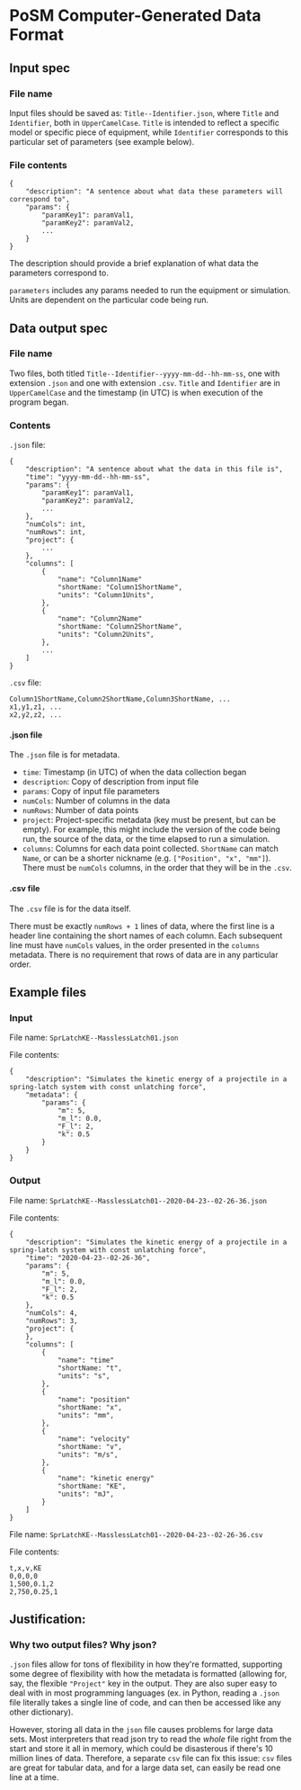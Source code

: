 # PoSM Computer-Generated Data Format
## Input spec
### File name
Input files should be saved as: ```Title--Identifier.json```, where ```Title``` and ```Identifier```, both in ```UpperCamelCase```. ```Title``` is intended to reflect a specific model or specific piece of equipment, while ```Identifier``` corresponds to this particular set of parameters (see example below).

### File contents
```
{
    "description": "A sentence about what data these parameters will correspond to",
    "params": {
        "paramKey1": paramVal1,
        "paramKey2": paramVal2,
        ...
    }
}
```

The description should provide a brief explanation of what data the parameters correspond to.

```parameters``` includes any params needed to run the equipment or simulation. Units are dependent on the particular code being run.

## Data output spec
### File name
Two files, both titled ```Title--Identifier--yyyy-mm-dd--hh-mm-ss```, one with extension ```.json``` and one with extension ```.csv```. ```Title``` and ```Identifier``` are in ```UpperCamelCase``` and the timestamp (in UTC) is when execution of the program began. 

### Contents
```.json``` file:
```
{
    "description": "A sentence about what the data in this file is",
    "time": "yyyy-mm-dd--hh-mm-ss",
    "params": {
        "paramKey1": paramVal1,
        "paramKey2": paramVal2,
        ...
    },
    "numCols": int,
    "numRows": int,
    "project": {
        ...
    },
    "columns": [
        {
            "name": "Column1Name"
            "shortName: "Column1ShortName",
            "units": "Column1Units",
        },
        {
            "name": "Column2Name"
            "shortName: "Column2ShortName",
            "units": "Column2Units",
        },
        ...
    ]
}
```

```.csv``` file:
```
Column1ShortName,Column2ShortName,Column3ShortName, ...
x1,y1,z1, ...
x2,y2,z2, ...
```

#### .json file
The ```.json``` file is for metadata.

- ```time```: Timestamp (in UTC) of when the data collection began
- ```description```: Copy of description from input file
- ```params```: Copy of input file parameters
- ```numCols```: Number of columns in the data
- ```numRows```: Number of data points
- ```project```: Project-specific metadata (key must be present, but can be empty). For example, this might include the version of the code being run, the source of the data, or the time elapsed to run a simulation.
- ```columns```: Columns for each data point collected. ```ShortName``` can match ```Name```, or can be a shorter nickname (e.g. ```["Position", "x", "mm"]```). There must be ```numCols``` columns, in the order that they will be in the ```.csv```.

#### .csv file
The ```.csv``` file is for the data itself.

There must be exactly ```numRows + 1``` lines of data, where the first line is a header line containing the short names of each column. Each subsequent line must have ```numCols``` values, in the order presented in the ```columns``` metadata. There is no requirement that rows of data are in any particular order.

## Example files
### Input
File name: ```SprLatchKE--MasslessLatch01.json```

File contents:
```
{
    "description": "Simulates the kinetic energy of a projectile in a spring-latch system with const unlatching force",
    "metadata": {
        "params": {
            "m": 5,
            "m_l": 0.0,
            "F_l": 2,
            "k": 0.5
        }
    }
}
```

### Output
File name: ```SprLatchKE--MasslessLatch01--2020-04-23--02-26-36.json```

File contents:
```
{
    "description": "Simulates the kinetic energy of a projectile in a spring-latch system with const unlatching force",
    "time": "2020-04-23--02-26-36",
    "params": {
        "m": 5,
        "m_l": 0.0,
        "F_l": 2,
        "k": 0.5
    },
    "numCols": 4,
    "numRows": 3,
    "project": {
    },
    "columns": [
        {
            "name": "time"
            "shortName: "t",
            "units": "s",
        },
        {
            "name": "position"
            "shortName: "x",
            "units": "mm",
        },
        {
            "name": "velocity"
            "shortName: "v",
            "units": "m/s",
        },
        {
            "name": "kinetic energy"
            "shortName: "KE",
            "units": "mJ",
        }
    ]
}
```

File name: ```SprLatchKE--MasslessLatch01--2020-04-23--02-26-36.csv```

File contents:
```
t,x,v,KE
0,0,0,0
1,500,0.1,2
2,750,0.25,1
```

## Justification:
### Why two output files? Why json?
```.json``` files allow for tons of flexibility in how they're formatted, supporting some degree of flexibility with how the metadata is formatted (allowing for, say, the flexible ```"Project"``` key in the output. They are also super easy to deal with in most programming languages (ex. in Python, reading a ```.json``` file literally takes a single line of code, and can then be accessed like any other dictionary).

However, storing all data in the ```json``` file causes problems for large data sets. Most interpreters that read json try to read the _whole_ file right from the start and store it all in memory, which could be disasterous if there's 10 million lines of data. Therefore, a separate ```csv``` file can fix this issue: ```csv``` files are great for tabular data, and for a large data set, can easily be read one line at a time.